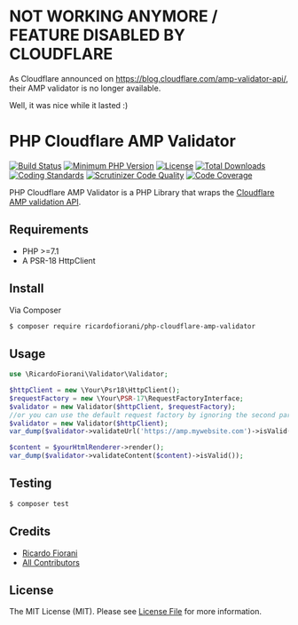 # NOT WORKING ANYMORE / FEATURE DISABLED BY CLOUDFLARE
As Cloudflare announced on https://blog.cloudflare.com/amp-validator-api/, their AMP validator is no longer available.

Well, it was nice while it lasted :)


# PHP Cloudflare AMP Validator
[![Build Status](https://api.travis-ci.org/ricardofiorani/php-cloudflare-amp-validator.svg?branch=master)](http://travis-ci.org/ricardofiorani/php-cloudflare-amp-validator)
[![Minimum PHP Version](https://img.shields.io/packagist/php-v/ricardofiorani/php-cloudflare-amp-validator.svg)](https://php.net/)
[![License](https://poser.pugx.org/ricardofiorani/php-cloudflare-amp-validator/license.png)](https://packagist.org/packages/ricardofiorani/php-cloudflare-amp-validator)
[![Total Downloads](https://poser.pugx.org/ricardofiorani/php-cloudflare-amp-validator/d/total.png)](https://packagist.org/packages/ricardofiorani/php-cloudflare-amp-validator)
[![Coding Standards](https://img.shields.io/badge/cs-PSR--4-yellow.svg)](https://github.com/php-fig-rectified/fig-rectified-standards)
[![Scrutinizer Code Quality](https://scrutinizer-ci.com/g/ricardofiorani/php-cloudflare-amp-validator/badges/quality-score.png?b=master)](https://scrutinizer-ci.com/g/ricardofiorani/php-cloudflare-amp-validator/?branch=master)
[![Code Coverage](https://scrutinizer-ci.com/g/ricardofiorani/php-cloudflare-amp-validator/badges/coverage.png?b=master)](https://scrutinizer-ci.com/g/ricardofiorani/php-cloudflare-amp-validator/?branch=master)

PHP Cloudflare AMP Validator is a PHP Library that wraps the [Cloudflare AMP validation API](https://blog.cloudflare.com/amp-validator-api/).

## Requirements
- PHP >=7.1
- A PSR-18 HttpClient


## Install

Via Composer

``` bash
$ composer require ricardofiorani/php-cloudflare-amp-validator
```

## Usage
``` php
use \RicardoFiorani\Validator\Validator;

$httpClient = new \Your\Psr18\HttpClient();
$requestFactory = new \Your\PSR-17\RequestFactoryInterface; 
$validator = new Validator($httpClient, $requestFactory);
//or you can use the default request factory by ignoring the second parameter 
$validator = new Validator($httpClient);
var_dump($validator->validateUrl('https://amp.mywebsite.com')->isValid());

$content = $yourHtmlRenderer->render();
var_dump($validator->validateContent($content)->isValid());

```

## Testing

``` bash
$ composer test
```

## Credits
- [Ricardo Fiorani](https://github.com/ricardofiorani)
- [All Contributors](https://github.com/ricardofiorani/php-cloudflare-amp-validator/graphs/contributors)

## License

The MIT License (MIT). Please see [License File](LICENSE.md) for more information.

